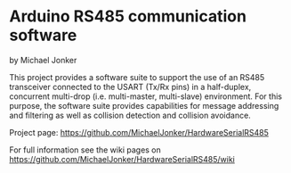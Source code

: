 # Arduino RS485 communication software

by Michael Jonker

[//]: # (This README.md file is written in github flavoured markdown. This file is visualized best by opening the project page on https://github.com/MichaelJonker/HardwareSerialRS485.)

[//]: # (for embedding comments in Markdown, see http://stackoverflow.com/questions/4823468/store-comments-in-markdown-syntax)
[//]: # (https://github.com/adam-p/markdown-here/wiki/Markdown-Cheatsheet)
[//]: # (https://help.github.com/articles/github-flavored-markdown/)

This project provides a software suite to support the use of an RS485 transceiver connected to the USART (Tx/Rx pins) in a half-duplex, concurrent multi-drop (i.e. multi-master, multi-slave) environment. For this purpose, the software suite provides capabilities for message addressing and filtering as well as collision detection and collision avoidance.

Project page: https://github.com/MichaelJonker/HardwareSerialRS485


For full information see the wiki pages on https://github.com/MichaelJonker/HardwareSerialRS485/wiki
